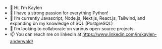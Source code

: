 - 👋 Hi, I’m Kaylen
- 👀 I have a strong passion for everything Python!
- 🌱 I’m currently Javascript, Node.js, Next.js, React.js, Tailwind, and expanding on my knowledge of SQL (PostgreSQL)
- 💞️ I’m looking to collaborate on various open-source projects.
- 📫 You can reach me on linkedin at https://www.linkedin.com/in/kaylen-anderwald/


<!---
Kaeyl/Kaeyl is a ✨ special ✨ repository because its `README.md` (this file) appears on your GitHub profile.
You can click the Preview link to take a look at your changes.
--->
